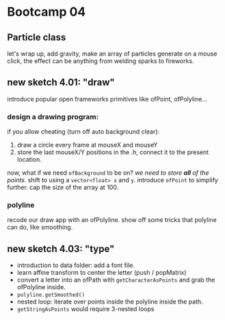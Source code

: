 # Bootcamp 04

## Particle class

let's wrap up, add gravity, make an array of particles generate on a mouse click, the effect can be anything from welding sparks to fireworks.

## new sketch 4.01: "draw"

introduce popular open frameworks primitives like ofPoint, ofPolyline...

### design a drawing program:

if you allow cheating (turn off auto background clear):

1. draw a circle every frame at mouseX and mouseY
2. store the last mouseX/Y positions in the .h, connect it to the present location.

now, what if we need `ofBackground` to be on? *we need to store **all** of the points*. shift to using a `vector<float> x` and `y`. introduce `ofPoint` to simplify further. cap the size of the array at 100.

### polyline

recode our draw app with an ofPolyline. show off some tricks that polyline can do, like smoothing.

## new sketch 4.03: "type"

- introduction to data folder: add a font file.
- learn affine transform to center the letter (push / popMatrix)
- convert a letter into an ofPath with `getCharacterAsPoints` and grab the ofPolyline inside.
- `polyline.getSmoothed()`
- nested loop: iterate over points inside the polyline inside the path.
- `getStringAsPoints` would require 3-nested loops
